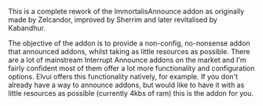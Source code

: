 This is a complete rework of the ImmortalisAnnounce addon as originally made by Zelcandor, improved by Sherrim and later revitalised by Kabandhur.

The objective of the addon is to provide a non-config, no-nonsense addon that announced addons, whilst taking as little resources as possible.
There are a lot of mainstream Interrupt Announce addons on the market and I'm fairly confident most of them offer a lot more functionality and configuration options.
Elvui offers this functionality natively, for example.
If you don't already have a way to announce addons, but would like to have it with as little resources as possible (currently 4kbs of ram) this is the addon for you.
